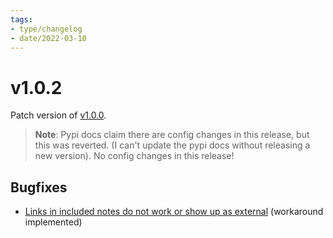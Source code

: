 ```yaml
---
tags:
- type/changelog
- date/2022-03-10
---
```

   
# v1.0.2   
Patch version of [v1.0.0](../Changelog/v1.0.0.md).   
   
> **Note**: Pypi docs claim there are config changes in this release, but this was reverted. (I can't update the pypi docs without releasing a new version). No config changes in this release!   
   
## Bugfixes   
   
- [Links in included notes do not work or show up as external](../Buglog/Links%20in%20included%20notes%20do%20not%20work%20or%20show%20up%20as%20external.md) (workaround implemented)